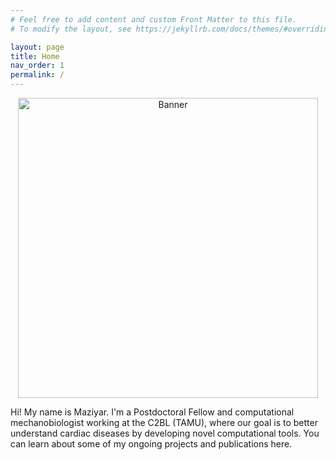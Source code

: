 ```yaml
---
# Feel free to add content and custom Front Matter to this file.
# To modify the layout, see https://jekyllrb.com/docs/themes/#overriding-theme-defaults

layout: page
title: Home
nav_order: 1
permalink: /
---
```


<p align="center" style="text-align: center;">   
    <img src="https://github.com/Maziyark/maziyark.github.io/blob/gh-pages/assets/LinkedIn_banner_01.png?raw=true" alt="Banner" class="center" style="width: 50vw; min-width: 300px;"> 
</p>

Hi! My name is Maziyar. I'm a Postdoctoral Fellow and computational mechanobiologist working at the C2BL (TAMU), where our goal is to better understand cardiac diseases by developing novel computational tools.
You can learn about some of my ongoing projects and publications here.

